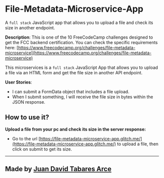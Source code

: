 File-Metadata-Microservice-App
=================

A `full stack` JavaScript app that allows you to upload a file and check its size in another endpoint.

**Description**:
This is one of the 10 FreeCodeCamp challenges designed to get the FCC backend certification. You can check the specific requirements here: [https://www.freecodecamp.org/challenges/file-metadata-microservice](https://www.freecodecamp.org/challenges/file-metadata-microservice)

This microservices is a `full stack` JavaScript App that allows you to upload a file via an HTML form and get the file size in another API endpoint. 

**User Stories**:
 - I can submit a FormData object that includes a file upload.
 - When I submit something, I will receive the file size in bytes within the JSON response.

How to use it?
------------

 **Upload a file from your pc and check its size in the server response:**

- Go to the url [https://file-metadata-microservice-app.glitch.me/](https://file-metadata-microservice-app.glitch.me/) to upload a file, then click on submit to get its size. 
 
 ------------
Made by [Juan David Tabares Arce](https://juandavidarce.co/)
-------------------
